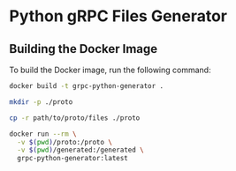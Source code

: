 # Python gRPC Files Generator

## Building the Docker Image

To build the Docker image, run the following command:

```sh
docker build -t grpc-python-generator .

mkdir -p ./proto

cp -r path/to/proto/files ./proto

docker run --rm \
  -v $(pwd)/proto:/proto \
  -v $(pwd)/generated:/generated \
  grpc-python-generator:latest
